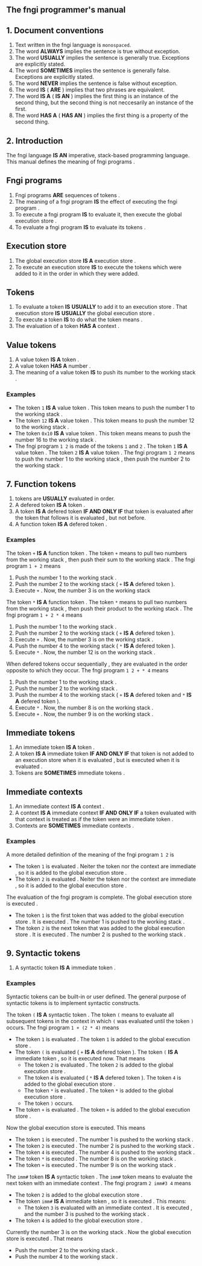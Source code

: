 <div>
<!-- Generated by cxt.py from manual.cxt -->
<h2>The fngi programmer&#x27;s manual</h2><h2>1. Document conventions</h2><ol><li value="1">Text written in the <span>		fngi language			</span> is <code>monospaced</code>.</li><li value="2">The word <span>			<b>ALWAYS</b>			</span> implies the sentence is true without exception.</li><li value="3">The word <span>			<b>USUALLY</b>			</span> implies the sentence is generally true. Exceptions are explicitly stated.</li><li value="4">The word <span>		<b>SOMETIMES</b>			</span> implies the sentence is generally false. Exceptions are explicitly stated.</li><li value="5">The word <span>			<b>NEVER</b>			</span> implies the sentence is false without exception.</li><li value="6">The word <span>			<b>IS</b>			</span> (<span>			<b>ARE</b>			</span>) implies that two phrases are equivalent.</li><li value="7">The word <span>			<b>IS A</b>			</span> (<span>			<b>IS AN</b>			</span>) implies the first thing is an instance of the second thing, but the second thing is not neccesarily an instance of the first.</li><li value="8">The word <span>			<b>HAS A</b>			</span> (<span>			<b>HAS AN</b>			</span>) implies the first thing is a property of the second thing.</li></ol> </p><p><h2>2. Introduction</h2>The <span>		fngi language			</span> <span>			<b>IS AN</b>			</span> imperative, stack-based programming language. This manual defines the <span>			meaning				</span> of <span>		fngi programs			</span>.</p><p><h2><span>		Fngi programs			</span></h2><ol><li value="1"><span>		Fngi programs			</span> <span>			<b>ARE</b>			</span> <span>		sequences			</span> of <span>			tokens				</span>.</li><li value="2">The <span>			meaning				</span> of a <span>		fngi program			</span> <span>			<b>IS</b>			</span> the effect of <span>		executing			</span> the <span>		fngi program			</span>.</li><li value="3">To <span>			execute				</span> a <span>		fngi program			</span> <span>			<b>IS</b>			</span> to <span>		evaluate			</span> it, then <span>			execute				</span> the <span>	global execution store		</span>.</li><li value="4">To <span>		evaluate			</span> a <span>		fngi program			</span> <span>			<b>IS</b>			</span> to <span>		evaluate			</span> its <span>			tokens				</span>.</li></ol><h2><span>		Execution store			</span></h2><ol><li value="1">The <span>	global execution store		</span> <span>			<b>IS A</b>			</span> <span>		execution store			</span>.</li><li value="2">To <span>			execute				</span> an <span>		execution store			</span> <span>			<b>IS</b>			</span> to <span>			execute				</span> the <span>			tokens				</span> which were added to it in the order in which they were added.</li></ol><h2><span>		Tokens				</span></h2><ol><li value="1">To <span>		evaluate			</span> a <span>			token				</span> <span>			<b>IS</b>			</span> <span>			<b>USUALLY</b>			</span> to add it to an <span>		execution store			</span>. That <span>		execution store			</span> <span>			<b>IS</b>			</span> <span>			<b>USUALLY</b>			</span> the <span>	global execution store		</span>.</li><li value="2">To <span>			execute				</span> a <span>			token				</span> <span>			<b>IS</b>			</span> to do what the <span>			token				</span> <span>			means				</span>.</li><li value="3">The <span>		evaluation			</span> of a <span>			token				</span> <span>			<b>HAS A</b>			</span> <span>			context				</span>.</p><p>  </li></ol><h2><span>		Value tokens			</span></h2><ol><li value="1">A <span>		value token			</span> <span>			<b>IS A</b>			</span> <span>			token				</span>.</li><li value="2">A <span>		value token			</span> <span>			<b>HAS A</b>			</span> <span>			number				</span>.</li><li value="3">The <span>			meaning				</span> of a <span>		value token			</span> <span>			<b>IS</b>			</span> to <span>			push				</span> its <span>			number				</span> to the <span>		working stack			</span>. </li></ol><h3>Examples</h3><ul><li>The <span>			token				</span> <span>		<code>1</code>				</span> <span>			<b>IS A</b>			</span> <span>		value token			</span>. This <span>			token				</span> <span>			means				</span> to <span>			push				</span> the <span>			number				</span> 1 to the <span>		working stack			</span>.</li><li>The <span>			token				</span> <span>		<code>12</code>			</span> <span>			<b>IS A</b>			</span> <span>		value token			</span>. This <span>			token				</span> <span>			means				</span> to <span>			push				</span> the <span>			number				</span> 12 to the <span>		working stack			</span>.</li><li>The <span>			token				</span> <span>		<code>0x10</code>			</span> <span>			<b>IS A</b>			</span> <span>		value token			</span>. This <span>			token				</span> <span>			means				</span> <span>			means				</span> to <span>			push				</span> the <span>			number				</span> 16 to the <span>		working stack			</span>.</li><li>The <span>		fngi program			</span> <span>		<code>1 2</code>			</span> is made of the <span>			tokens				</span> <span>		<code>1</code>				</span> and <span>		<code>2</code>				</span>. The <span>			token				</span> <span>		<code>1</code>				</span> <span>			<b>IS A</b>			</span> <span>		value token			</span>. The <span>			token				</span> <span>		<code>2</code>				</span> <span>			<b>IS A</b>			</span> <span>		value token			</span>. The <span>		fngi program			</span> <span>		<code>1 2</code>			</span> <span>			means				</span> to <span>			push				</span> the <span>			number				</span> 1 to the <span>		working stack			</span>, then <span>			push				</span> the <span>			number				</span> 2 to the <span>		working stack			</span>. </li></ul><h2>7. <span>	Function tokens			</span></h2><ol><li value="1"><span>			tokens				</span> are <span>			<b>USUALLY</b>			</span> <span>		evaluated			</span> in order.</li><li value="2">A <span>			defered				</span> <span>			token				</span> <span>			<b>IS A</b>			</span> <span>			token				</span>.</li><li value="3">A <span>			token				</span> <span>			<b>IS A</b>			</span> <span>			defered				</span> <span>			token				</span> <span>			<b>IF AND ONLY IF</b>		</span> that <span>			token				</span> is <span>		evaluated			</span> after the <span>			token				</span> that follows it is <span>		evaluated			</span>, but not before.</li><li value="4">A <span>		function token			</span> <span>			<b>IS A</b>			</span> <span>			defered				</span> <span>			token				</span>.</li></ol><h3>Examples</h3>The <span>			token				</span> <span>		<code>+</code>				</span> <span>			<b>IS A</b>			</span> <span>		function token			</span>. The <span>			token				</span> <span>		<code>+</code>				</span> <span>			means				</span> to <span>			pull				</span> two <span>			numbers				</span> from the <span>		working stack			</span>, then <span>			push				</span> their sum to the <span>		working stack			</span>. The <span>		fngi program			</span> <span>	<code>1 + 2</code>			</span> <span>			means				</span></p><p><ol><li value="1"><span>			Push				</span> the <span>			number				</span> 1 to the <span>		working stack			</span>.</li><li value="2"><span>			Push				</span> the <span>			number				</span> 2 to the <span>		working stack			</span> (<span>		<code>+</code>				</span> <span>			<b>IS A</b>			</span> <span>			defered				</span> <span>			token				</span>).</li><li value="3">Execute <span>		<code>+</code>				</span>. Now, the <span>			number				</span> 3 is on the <span>		working stack			</span></li></ol>The token <span>		<code>*</code>				</span> <span>			<b>IS A</b>			</span> <span>		function token			</span>. The <span>			token				</span> <span>		<code>*</code>				</span> <span>			means				</span> to <span>			pull				</span> two <span>			numbers				</span> from the <span>		working stack			</span>, then <span>			push				</span> their product to the <span>		working stack			</span>. The <span>		fngi program			</span> <span>	<code>1 + 2 * 4</code>			</span> <span>			means				</span></p><p><ol><li value="1"><span>			Push				</span> the <span>			number				</span> 1 to the <span>		working stack			</span>.</li><li value="2"><span>			Push				</span> the <span>			number				</span> 2 to the <span>		working stack			</span> (<span>		<code>+</code>				</span> <span>			<b>IS A</b>			</span> <span>			defered				</span> <span>			token				</span>).</li><li value="3">Execute <span>		<code>+</code>				</span>. Now, the <span>			number				</span> 3 is on the <span>		working stack			</span>.</li><li value="4"><span>			Push				</span> the <span>			number				</span> 4 to the <span>		working stack			</span> (<span>		<code>*</code>				</span> <span>			<b>IS A</b>			</span> <span>			defered				</span> <span>			token				</span>).</li><li value="5">Execute <span>		<code>*</code>				</span>. Now, the <span>			number				</span> 12 is on the <span>		working stack			</span>.</li></ol>When <span>			defered				</span> <span>			tokens				</span> occur <span>		sequentially			</span>, they are <span>		evaluated			</span> in the order opposite to which they occur. The <span>		fngi program			</span> <span>	<code>1 2 + * 4</code>			</span> <span>			means				</span></p><p><ol><li value="1"><span>			Push				</span> the <span>			number				</span> 1 to the <span>		working stack			</span>.</li><li value="2"><span>			Push				</span> the <span>			number				</span> 2 to the <span>		working stack			</span>.</li><li value="3"><span>			Push				</span> the <span>			number				</span> 4 to the <span>		working stack			</span> (<span>		<code>+</code>				</span> <span>			<b>IS A</b>			</span> <span>			defered				</span> <span>			token				</span> and <span>		<code>*</code>				</span> <span>			<b>IS A</b>			</span> <span>			defered				</span> <span>			token				</span>).</li><li value="4">Execute <span>		<code>*</code>				</span>. Now, the <span>			number				</span> 8 is on the <span>		working stack			</span>.</li><li value="5">Execute <span>		<code>+</code>				</span>. Now, the <span>			number				</span> 9 is on the <span>		working stack			</span>.</li></ol></p><p><h2><span>		Immediate			</span> <span>			tokens				</span></h2><ol><li value="1">An <span>		immediate			</span> <span>			token				</span> <span>			<b>IS A</b>			</span> <span>			token				</span>.</li><li value="2">A <span>			token				</span> <span>			<b>IS A</b>			</span> <span>		immediate			</span> <span>			token				</span> <span>			<b>IF AND ONLY IF</b>		</span> that <span>			token				</span> is not added to an <span>		execution store			</span> when it is <span>		evaluated			</span>, but is <span>		executed			</span> when it is <span>		evaluated			</span>.</li><li value="3"><span>		Tokens				</span> are <span>		<b>SOMETIMES</b>			</span> <span>		immediate			</span> <span>			tokens				</span>.</li></ol><h2><span>		Immediate			</span> <span>		contexts			</span></h2><ol><li value="1">An <span>		immediate			</span> <span>			context				</span> <span>			<b>IS A</b>			</span> <span>			context				</span>.</li><li value="2">A <span>			context				</span> <span>			<b>IS A</b>			</span> <span>		immediate			</span> <span>			context				</span> <span>			<b>IF AND ONLY IF</b>		</span> a <span>			token				</span> <span>		evaluated			</span> with that <span>			context				</span> is treated as if the <span>			token				</span> were an <span>		immediate			</span> <span>			token				</span>.</li><li value="3"><span>		Contexts			</span> are <span>		<b>SOMETIMES</b>			</span> <span>		immediate			</span> <span>		contexts			</span>.</li></ol><h3>Examples</h3>A more detailed definition of the meaning of the <span>		fngi program			</span> <span>		<code>1 2</code>			</span> is</p><p><ul><li>The <span>			token				</span> <span>		<code>1</code>				</span> is <span>		evaluated			</span>. Neiter the <span>			token				</span> nor the <span>			context				</span> are <span>		immediate			</span>, so it is added to the <span>	global execution store		</span>.</li><li>The <span>			token				</span> <span>		<code>2</code>				</span> is <span>		evaluated			</span>. Neiter the <span>			token				</span> nor the <span>			context				</span> are <span>		immediate			</span>, so it is added to the <span>	global execution store		</span>.</li></ul>The <span>		evaluation			</span> of the <span>		fngi program			</span> is complete. The <span>	global execution store		</span> is <span>		executed			</span>.</p><p><ul><li>The token <span>		<code>1</code>				</span> is the first <span>			token				</span> that was added to the <span>	global execution store		</span>. It is <span>		executed			</span>. The <span>			number				</span> 1 is pushed to the <span>		working stack			</span>.</li><li>The token <span>		<code>2</code>				</span> is the next <span>			token				</span> that was added to the <span>	global execution store		</span>. It is <span>		executed			</span>. The <span>			number				</span> 2 is pushed to the <span>		working stack			</span>.</li></ul><h2>9. <span>	Syntactic tokens		</span></h2><ol><li value="1">A <span>		syntactic token			</span> <span>			<b>IS A</b>			</span> <span>		immediate			</span> <span>			token				</span>.</li></ol><h3>Examples</h3><span>	Syntactic tokens		</span> can be built-in or user defined. The general purpose of <span>		syntactic tokens		</span> is to implement syntactic constructs. </p><p>The <span>			token				</span> <span>	<code>(</code>				</span> <span>			<b>IS A</b>			</span> <span>		syntactic token			</span>. The <span>			token				</span> <span>	<code>(</code>				</span> means to <span>		evaluate			</span> all subsequent <span>			tokens				</span> in the <span>			context				</span> in which <span>	<code>(</code>				</span> was <span>		evaluated			</span> until the <span>			token				</span> <span>	<code>)</code>				</span> occurs. The <span>		fngi program			</span> <span>	<code>1 + (2 * 4)</code>		</span> means</p><p><ul><li>The <span>			token				</span> <span>		<code>1</code>				</span> is <span>		evaluated			</span>. The <span>			token				</span> <span>		<code>1</code>				</span> is added to the <span>	global execution store		</span>.</li><li>The <span>			token				</span> <span>	<code>(</code>				</span> is <span>		evaluated			</span> (<span>		<code>+</code>				</span> <span>			<b>IS A</b>			</span> <span>			defered				</span> <span>			token				</span>). The <span>			token				</span> <span>	<code>(</code>				</span> <span>			<b>IS A</b>			</span> <span>		immediate			</span> <span>			token				</span>, so it is <span>		executed			</span> now. That means <ul><li>The <span>			token				</span> <span>		<code>2</code>				</span> is <span>		evaluated			</span>. The <span>			token				</span> <span>		<code>2</code>				</span> is added to the <span>	global execution store		</span>.</li><li>The <span>			token				</span> <span>		<code>4</code>				</span> is <span>		evaluated			</span> (<span>		<code>*</code>				</span> <span>			<b>IS A</b>			</span> <span>			defered				</span> <span>			token				</span>). The <span>			token				</span> <span>		<code>4</code>				</span> is added to the <span>	global execution store		</span>.</li><li>The <span>			token				</span> <span>		<code>*</code>				</span> is <span>		evaluated			</span>. The <span>			token				</span> <span>		<code>*</code>				</span> is added to the <span>	global execution store		</span>.</li><li>The <span>			token				</span> <span>	<code>)</code>				</span> occurs.</li></ul></li><li>The <span>			token				</span> <span>		<code>+</code>				</span> is <span>		evaluated			</span>. The <span>			token				</span> <span>		<code>+</code>				</span> is added to the <span>	global execution store		</span>.</li></ul>Now the <span>	global execution store		</span> is executed. This means</p><p><ul><li>The <span>			token				</span> <span>		<code>1</code>				</span> is <span>		executed			</span>. The <span>			number				</span> 1 is <span>			pushed				</span> to the <span>		working stack			</span>.</li><li>The <span>			token				</span> <span>		<code>2</code>				</span> is <span>		executed			</span>. The <span>			number				</span> 2 is <span>			pushed				</span> to the <span>		working stack			</span>.</li><li>The <span>			token				</span> <span>		<code>4</code>				</span> is <span>		executed			</span>. The <span>			number				</span> 4 is <span>			pushed				</span> to the <span>		working stack			</span>.</li><li>The <span>			token				</span> <span>		<code>*</code>				</span> is <span>		executed			</span>. The <span>			number				</span> 8 is on the <span>		working stack			</span>.</li><li>The <span>			token				</span> <span>		<code>+</code>				</span> is <span>		executed			</span>. The <span>			number				</span> 9 is on the <span>		working stack			</span>.</li></ul>The <span>		<code>imm#</code>			</span> <span>			token				</span> <span>			<b>IS A</b>			</span> <span>		syntactic token			</span>. The <span>		<code>imm#</code>			</span> <span>			token				</span> <span>			means				</span> to <span>		evaluate			</span> the next <span>			token				</span> with an <span>		immediate			</span> <span>			context				</span>. The <span>		fngi program			</span> <span>	<code>2 imm#3 4</code>			</span> <span>			means				</span></p><p><ul><li>The <span>			token				</span> <span>		<code>2</code>				</span> is added to the <span>	global execution store		</span>.</li><li>The <span>			token				</span> <span>		<code>imm#</code>			</span> <span>			<b>IS A</b>			</span> <span>		immediate			</span> <span>			token				</span>, so it is <span>		executed			</span>. This means: <ul><li>The <span>			token				</span> <span>		<code>3</code>				</span> is <span>		evaluated			</span> with an <span>		immediate			</span> <span>			context				</span>. It is <span>		executed			</span>, and the <span>			number				</span> 3 is pushed to the <span>		working stack			</span>.</li></ul></li><li>The <span>			token				</span> <span>		<code>4</code>				</span> is added to the <span>	global execution store		</span>.</li></ul>Currently the <span>			number				</span> 3 is on the <span>		working stack			</span>. Now the <span>	global execution store		</span> is <span>		executed			</span>. That means</p><p><ul><li><span>			Push				</span> the <span>			number				</span> 2 to the <span>		working stack			</span>.</li><li><span>			Push				</span> the <span>			number				</span> 4 to the <span>		working stack			</span>.</li></ul></p><p></p><p></p><p></p><p></p><p></p><p></p><p></p><p></p><p></p><p></p><p></div>